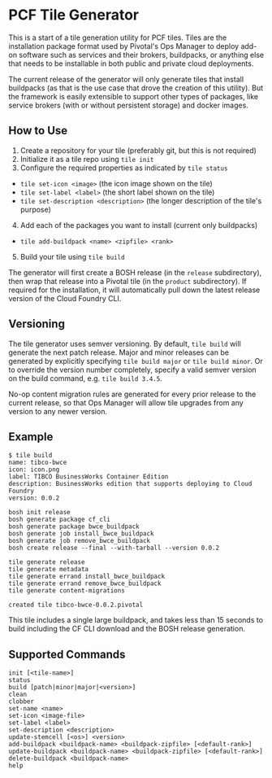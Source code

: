 # PCF Tile Generator

This is a start of a tile generation utility for PCF tiles. Tiles are the
installation package format used by Pivotal's Ops Manager to deploy add-on
software such as services and their brokers, buildpacks, or anything else
that needs to be installable in both public and private cloud deployments.

The current release of the generator will only generate tiles that install
buildpacks (as that is the use case that drove the creation of this utility).
But the framework is easily extensible to support other types of packages,
like service brokers (with or without persistent storage) and docker images.

## How to Use

1. Create a repository for your tile (preferably git, but this is not required)
2. Initialize it as a tile repo using `tile init`
3. Configure the required properties as indicated by `tile status`
  - `tile set-icon <image>` (the icon image shown on the tile)
  - `tile set-label <label>` (the short label shown on the tile)
  - `tile set-description <description>` (the longer description of the tile's purpose)
4. Add each of the packages you want to install (current only buildpacks)
  - `tile add-buildpack <name> <zipfile> <rank>`
5. Build your tile using `tile build`

The generator will first create a BOSH release (in the `release` subdirectory),
then wrap that release into a Pivotal tile (in the `product` subdirectory).
If required for the installation, it will automatically pull down the latest
release version of the Cloud Foundry CLI.

## Versioning

The tile generator uses semver versioning. By default, `tile build` will
generate the next patch release. Major and minor releases can be generated
by explicitly specifying `tile build major` or `tile build minor`. Or to
override the version number completely, specify a valid semver version on
the build command, e.g. `tile build 3.4.5`.

No-op content migration rules are generated for every prior release to the
current release, so that Ops Manager will allow tile upgrades from any
version to any newer version.

## Example

```
$ tile build
name: tibco-bwce
icon: icon.png
label: TIBCO BusinessWorks Container Edition
description: BusinessWorks edition that supports deploying to Cloud Foundry
version: 0.0.2

bosh init release
bosh generate package cf_cli
bosh generate package bwce_buildpack
bosh generate job install_bwce_buildpack
bosh generate job remove_bwce_buildpack
bosh create release --final --with-tarball --version 0.0.2

tile generate release
tile generate metadata
tile generate errand install_bwce_buildpack
tile generate errand remove_bwce_buildpack
tile generate content-migrations

created tile tibco-bwce-0.0.2.pivotal
```

This tile includes a single large buildpack, and takes less than 15 seconds
to build including the CF CLI download and the BOSH release generation.

## Supported Commands

```
init [<tile-name>]
status
build [patch|minor|major|<version>]
clean
clobber
set-name <name>
set-icon <image-file>
set-label <label>
set-description <description>
update-stemcell [<os>] <version>
add-buildpack <buildpack-name> <buildpack-zipfile> [<default-rank>]
update-buildpack <buildpack-name> <buildpack-zipfile> [<default-rank>]
delete-buildpack <buildpack-name>
help
```
